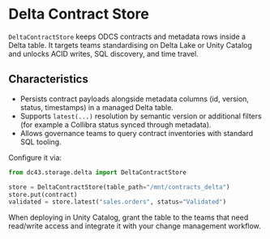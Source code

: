 # Delta Contract Store

`DeltaContractStore` keeps ODCS contracts and metadata rows inside a
Delta table. It targets teams standardising on Delta Lake or Unity
Catalog and unlocks ACID writes, SQL discovery, and time travel.

## Characteristics

* Persists contract payloads alongside metadata columns (id, version,
  status, timestamps) in a managed Delta table.
* Supports `latest(...)` resolution by semantic version or additional
  filters (for example a Collibra status synced through metadata).
* Allows governance teams to query contract inventories with standard SQL
  tooling.

Configure it via:

```python
from dc43.storage.delta import DeltaContractStore

store = DeltaContractStore(table_path="/mnt/contracts_delta")
store.put(contract)
validated = store.latest("sales.orders", status="Validated")
```

When deploying in Unity Catalog, grant the table to the teams that need
read/write access and integrate it with your change management workflow.
